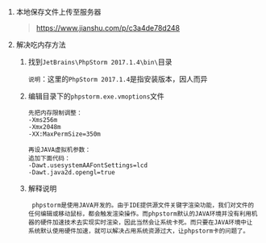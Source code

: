 <!--
 * @Date: 2021-06-09 20:42:37
 * @LastEditors: Lq
 * @LastEditTime: 2021-08-26 10:34:13
 * @FilePath: \learnningNotes\php\phpstorm.md
-->
1. 本地保存文件上传至服务器

    > https://www.jianshu.com/p/c3a4de78d248

2. 解决吃内存方法

    1. 找到`JetBrains\PhpStorm 2017.1.4\bin\`目录

        `说明`：这里的`PhpStorm 2017.1.4`是指安装版本，因人而异

    2. 编辑目录下的`phpstorm.exe.vmoptions`文件

        ```
        先把内存限制调整：
        -Xms256m
        -Xmx2048m
        -XX:MaxPermSize=350m

        再设JAVA虚拟机参数：
        追加下面代码：
        -Dawt.usesystemAAFontSettings=lcd
        -Dawt.java2d.opengl=true
        ```

    3. 解释说明

            phpstorm是使用JAVA开发的。由于IDE提供源文件关键字渲染功能，我们对文件的任何编辑或移动鼠标，都会触发渲染操作。而phpstorm默认的JAVA环境并没有利用机器的硬件加速技术去实现实时渲染，因此当然会让系统卡死。而只要在JAVA环境中让系统默认使用硬件加速，就可以解决占用系统资源过大，让phpstorm卡的问题了。